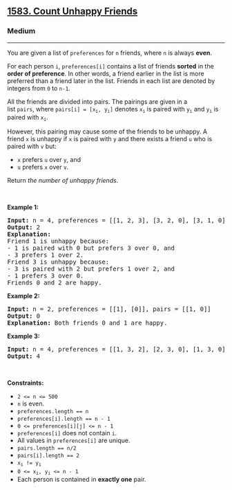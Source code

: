 <h2><a href="https://leetcode.com/problems/count-unhappy-friends/">1583. Count Unhappy Friends</a></h2><h3>Medium</h3><hr><div element-id="906"><p element-id="905">You are given a list of&nbsp;<code element-id="904">preferences</code>&nbsp;for&nbsp;<code element-id="903">n</code>&nbsp;friends, where <code element-id="902">n</code> is always <strong element-id="901">even</strong>.</p>

<p element-id="900">For each person <code element-id="899">i</code>,&nbsp;<code element-id="898">preferences[i]</code>&nbsp;contains&nbsp;a list of friends&nbsp;<strong element-id="897">sorted</strong> in the <strong element-id="896">order of preference</strong>. In other words, a friend earlier in the list is more preferred than a friend later in the list.&nbsp;Friends in&nbsp;each list are&nbsp;denoted by integers from <code element-id="895">0</code> to <code element-id="894">n-1</code>.</p>

<p element-id="893">All the friends are divided into pairs.&nbsp;The pairings are&nbsp;given in a list&nbsp;<code element-id="892">pairs</code>,&nbsp;where <code element-id="891">pairs[i] = [x<sub element-id="890">i</sub>, y<sub element-id="889">i</sub>]</code> denotes <code element-id="888">x<sub element-id="887">i</sub></code>&nbsp;is paired with <code element-id="886">y<sub element-id="885">i</sub></code> and <code element-id="884">y<sub element-id="883">i</sub></code> is paired with <code element-id="882">x<sub element-id="881">i</sub></code>.</p>

<p element-id="880">However, this pairing may cause some of the friends to be unhappy.&nbsp;A friend <code element-id="879">x</code>&nbsp;is unhappy if <code element-id="878">x</code>&nbsp;is paired with <code element-id="877">y</code>&nbsp;and there exists a friend <code element-id="876">u</code>&nbsp;who&nbsp;is paired with <code element-id="875">v</code>&nbsp;but:</p>

<ul element-id="874">
	<li element-id="873"><code element-id="872">x</code>&nbsp;prefers <code element-id="871">u</code>&nbsp;over <code element-id="870">y</code>,&nbsp;and</li>
	<li element-id="869"><code element-id="868">u</code>&nbsp;prefers <code element-id="867">x</code>&nbsp;over <code element-id="866">v</code>.</li>
</ul>

<p element-id="865">Return <em element-id="864">the number of unhappy friends</em>.</p>

<p element-id="863">&nbsp;</p>
<p element-id="862"><strong class="example" element-id="861">Example 1:</strong></p>

<pre element-id="860"><strong element-id="859">Input:</strong> n = 4, preferences = [[1, 2, 3], [3, 2, 0], [3, 1, 0], [1, 2, 0]], pairs = [[0, 1], [2, 3]]
<strong element-id="858">Output:</strong> 2
<strong element-id="857">Explanation:</strong>
Friend 1 is unhappy because:
- 1 is paired with 0 but prefers 3 over 0, and
- 3 prefers 1 over 2.
Friend 3 is unhappy because:
- 3 is paired with 2 but prefers 1 over 2, and
- 1 prefers 3 over 0.
Friends 0 and 2 are happy.
</pre>

<p element-id="856"><strong class="example" element-id="855">Example 2:</strong></p>

<pre element-id="854"><strong element-id="853">Input:</strong> n = 2, preferences = [[1], [0]], pairs = [[1, 0]]
<strong element-id="852">Output:</strong> 0
<strong element-id="851">Explanation:</strong> Both friends 0 and 1 are happy.
</pre>

<p element-id="850"><strong class="example" element-id="849">Example 3:</strong></p>

<pre element-id="848"><strong element-id="847">Input:</strong> n = 4, preferences = [[1, 3, 2], [2, 3, 0], [1, 3, 0], [0, 2, 1]], pairs = [[1, 3], [0, 2]]
<strong element-id="846">Output:</strong> 4
</pre>

<p element-id="845">&nbsp;</p>
<p element-id="844"><strong element-id="843">Constraints:</strong></p>

<ul element-id="842">
	<li element-id="841"><code element-id="840">2 &lt;= n &lt;= 500</code></li>
	<li element-id="839"><code element-id="838">n</code>&nbsp;is even.</li>
	<li element-id="837"><code element-id="836">preferences.length&nbsp;== n</code></li>
	<li element-id="835"><code element-id="834">preferences[i].length&nbsp;== n - 1</code></li>
	<li element-id="833"><code element-id="832">0 &lt;= preferences[i][j] &lt;= n - 1</code></li>
	<li element-id="831"><code element-id="830">preferences[i]</code>&nbsp;does not contain <code element-id="829">i</code>.</li>
	<li element-id="828">All values in&nbsp;<code element-id="827">preferences[i]</code>&nbsp;are unique.</li>
	<li element-id="826"><code element-id="825">pairs.length&nbsp;== n/2</code></li>
	<li element-id="824"><code element-id="823">pairs[i].length&nbsp;== 2</code></li>
	<li element-id="822"><code element-id="821">x<sub element-id="820">i</sub> != y<sub element-id="819">i</sub></code></li>
	<li element-id="818"><code element-id="817">0 &lt;= x<sub element-id="816">i</sub>, y<sub element-id="815">i</sub>&nbsp;&lt;= n - 1</code></li>
	<li element-id="814">Each person is contained in <strong element-id="813">exactly one</strong> pair.</li>
</ul>
</div>